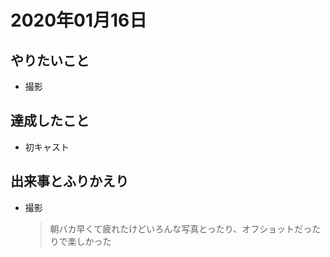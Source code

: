 # 2020年01月16日

## やりたいこと

- 撮影

## 達成したこと

- 初キャスト

## 出来事とふりかえり

- 撮影
  > 朝バカ早くて疲れたけどいろんな写真とったり、オフショットだったりで楽しかった  
